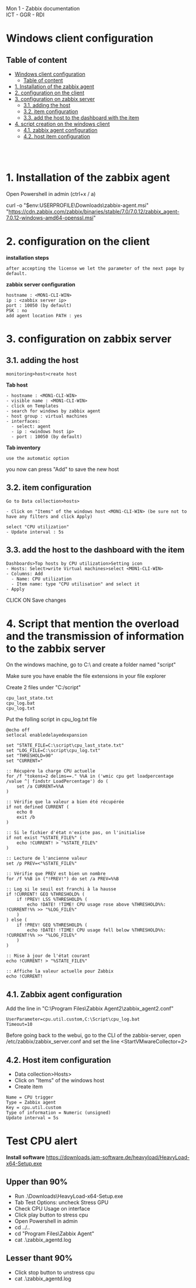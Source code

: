 Mon 1 - Zabbix documentation <br>
ICT - GGR - RDI

# Windows client configuration

## Table of content
- [Windows client configuration](#windows-client-configuration)
  - [Table of content](#table-of-content)
- [1. Installation of the zabbix agent](#1-installation-of-the-zabbix-agent)
- [2. configuration on the client](#2-configuration-on-the-client)
- [3. configuration on zabbix server](#3-configuration-on-zabbix-server)
  - [3.1. adding the host](#31-adding-the-host)
  - [3.2. item configuration](#32-item-configuration)
  - [3.3. add the host to the dashboard with the item](#33-add-the-host-to-the-dashboard-with-the-item)
- [4. script creation on the windows client](#4-script-creation-on-the-windows-client)
  - [4.1. zabbix agent configuration](#41-zabbix-agent-configuration)
  - [4.2. host item configuration](#42-host-item-configuration)


<br>
<br>

# 1. Installation of the zabbix agent

Open Powershell in admin (ctrl+x / a)

curl -o "$env:USERPROFILE\Downloads\zabbix-agent.msi" "https://cdn.zabbix.com/zabbix/binaries/stable/7.0/7.0.12/zabbix_agent-7.0.12-windows-amd64-openssl.msi"

# 2. configuration on the client

**installation steps**
```
after accepting the license we let the parameter of the next page by default.
```
**zabbix server configuration**
```
hostname : <MON1-CLI-WIN>
ip : <zabbix server ip>
port : 10050 (by default)
PSK : no
add agent location PATH : yes
```
# 3. configuration on zabbix server

## 3.1. adding the host
```
monitoring>host>create host
```
**Tab host**
```
- hostname : <MON1-CLI-WIN>
- visible name : <MON1-CLI-WIN>
- click on Templates
- search for windows by zabbix agent
- host group : virtual machines
- interfaces:
  - select: agent
  - ip : <windows host ip>
  - port : 10050 (by default)
```

**Tab inventory**
```
use the automatic option
```
you now can press "Add" to save the new host

## 3.2. item configuration
```
Go to Data collection>hosts>

- Click on "Items" of the windows host <MON1-CLI-WIN> (be sure not to have any filters and click Apply)

select "CPU utilization"
- Update interval : 5s
```

## 3.3. add the host to the dashboard with the item
```
Dashboards>Top hosts by CPU utilization>Setting icon
- Hosts: Select>write Virtual machines>select <MON1-CLI-WIN>
- Columns: Add
  - Name: CPU utilization
  - Item name: type "CPU utilisation" and select it
- Apply
```
CLICK ON Save changes

# 4. Script that mention the overload and the transmission of information to the zabbix server
On the windows machine, go to C:\ and create a folder named "script"

Make sure you have enable the file extensions in your file explorer

Create 2 files under "C:/script"
```
cpu_last_state.txt
cpu_log.bat
cpu_log.txt
```
Put the folling script in cpu_log.txt file
```
@echo off
setlocal enabledelayedexpansion

set "STATE_FILE=C:\script\cpu_last_state.txt"
set "LOG_FILE=C:\script\cpu_log.txt"
set "THRESHOLD=90"
set "CURRENT="

:: Récupère la charge CPU actuelle
for /f "tokens=2 delims==." %%A in ('wmic cpu get loadpercentage /value ^| findstr LoadPercentage') do (
    set /a CURRENT=%%A
)

:: Vérifie que la valeur a bien été récupérée
if not defined CURRENT (
    echo 0
    exit /b
)

:: Si le fichier d'état n'existe pas, on l'initialise
if not exist "%STATE_FILE%" (
    echo !CURRENT! > "%STATE_FILE%"
)

:: Lecture de l'ancienne valeur
set /p PREV=<"%STATE_FILE%"

:: Vérifie que PREV est bien un nombre
for /f %%B in ("!PREV!") do set /a PREV=%%B

:: Log si le seuil est franchi à la hausse
if !CURRENT! GEQ %THRESHOLD% (
    if !PREV! LSS %THRESHOLD% (
        echo !DATE! !TIME! CPU usage rose above %THRESHOLD%%: !CURRENT!%% >> "%LOG_FILE%"
    )
) else (
    if !PREV! GEQ %THRESHOLD% (
        echo !DATE! !TIME! CPU usage fell below %THRESHOLD%%: !CURRENT!%% >> "%LOG_FILE%"
    )
)

:: Mise à jour de l'état courant
echo !CURRENT! > "%STATE_FILE%"

:: Affiche la valeur actuelle pour Zabbix
echo !CURRENT!
```

## 4.1. Zabbix agent configuration

Add the line in "C:\Program Files\Zabbix Agent2\zabbix_agent2.conf"
```
UserParameter=cpu.util.custom,C:\Script\cpu_log.bat
Timeout=10
```
Before going back to the webui, go to the CLI of the zabbix-server, open /etc/zabbix/zabbix_server.conf and set the line  <StartVMwareCollector=2>

## 4.2. Host item configuration

- Data collection>Hosts>
- Click on "Items" of the windows host <MON1-CLI-WIN>
- Create item
```
Name = CPU trigger
Type = Zabbix agent
Key = cpu.util.custom
Type of information = Numeric (unsigned)
Update interval = 5s
```

# Test CPU alert

**Install software**
https://downloads.jam-software.de/heavyload/HeavyLoad-x64-Setup.exe

## Upper than 90%
- Run .\Downloads\HeavyLoad-x64-Setup.exe
- Tab Test Options: uncheck Stress GPU
- Check CPU Usage on interface
- Click play button to stress cpu
- Open Powershell in admin
- cd ../..
- cd "Program Files\Zabbix Agent"
- cat .\zabbix_agentd.log

## Lesser thant 90%
- Click stop button to unstress cpu
- cat .\zabbix_agentd.log
